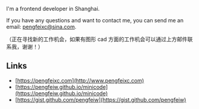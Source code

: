 I'm a frontend developer in Shanghai.

If you have any questions and want to contact me, you can send me an email: <a href="mailto:pengfeixc@sina.com">pengfeixc@sina.com</a>.

（正在寻找新的工作机会，如果有图形 cad 方面的工作机会可以通过上方邮件联系我，谢谢！）

## Links

-  [https://pengfeixc.com](http://www.pengfeixc.com)
-  [https://pengfeiw.github.io/minicode](https://pengfeiw.github.io/minicode)
-  [https://gist.github.com/pengfeiw](https://gist.github.com/pengfeiw)
